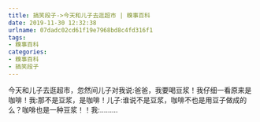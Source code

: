 ```yaml
---
title: 搞笑段子->今天和儿子去逛超市 | 糗事百科
date: 2019-11-30 12:32:38
urlname: 07dadc02cd61f19e7968bd8c4fd316f1
tags: 
- 糗事百科
categories:
- 糗事百科
- 搞笑段子
---
```

今天和儿子去逛超市，忽然间儿子对我说:爸爸，我要喝豆浆！我仔细一看原来是咖啡！我:那不是豆浆，是咖啡！儿子:谁说不是豆浆，咖啡不也是用豆子做成的么？咖啡也是一种豆浆！！我:………



